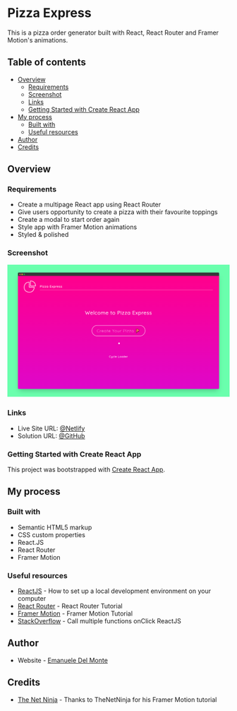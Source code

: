 # Pizza Express

This is a pizza order generator built with React, React Router and Framer Motion's animations.

## Table of contents

- [Overview](#overview)
  - [Requirements](#requirements)
  - [Screenshot](#screenshot)
  - [Links](#links)
  - [Getting Started with Create React App](#getting-started-with-create-react-app)
- [My process](#my-process)
  - [Built with](#built-with)
  - [Useful resources](#useful-resources)
- [Author](#author)
- [Credits](#credits)

## Overview

### Requirements

- Create a multipage React app using React Router
- Give users opportunity to create a pizza with their favourite toppings
- Create a modal to start order again
- Style app with Framer Motion animations
- Styled & polished

### Screenshot

![screenshot](/src/assets/screenshot.png)

### Links

- Live Site URL: [@Netlify](https://pizza-express-xdelmo.netlify.app/)
- Solution URL: [@GitHub](https://github.com/xdelmo/pizza-express)

### Getting Started with Create React App

This project was bootstrapped with [Create React App](https://github.com/facebook/create-react-app).

## My process

### Built with

- Semantic HTML5 markup
- CSS custom properties
- React.JS
- React Router
- Framer Motion

### Useful resources

- [ReactJS](https://reactjs.org/tutorial/tutorial.html) - How to set up a local development environment on your computer
- [React Router](https://reactrouter.com/en/main/getting-started/tutorial) - React Router Tutorial
- [Framer Motion](https://www.framer.com/docs/) - Framer Motion Tutorial
- [StackOverflow](https://stackoverflow.com/questions/26069238/call-multiple-functions-onclick-reactjs) - Call multiple functions onClick ReactJS

## Author

- Website - [Emanuele Del Monte](https://www.emanueledelmonte.it)

## Credits

- [The Net Ninja](https://www.youtube.com/c/TheNetNinja) - Thanks to TheNetNinja for his Framer Motion tutorial
